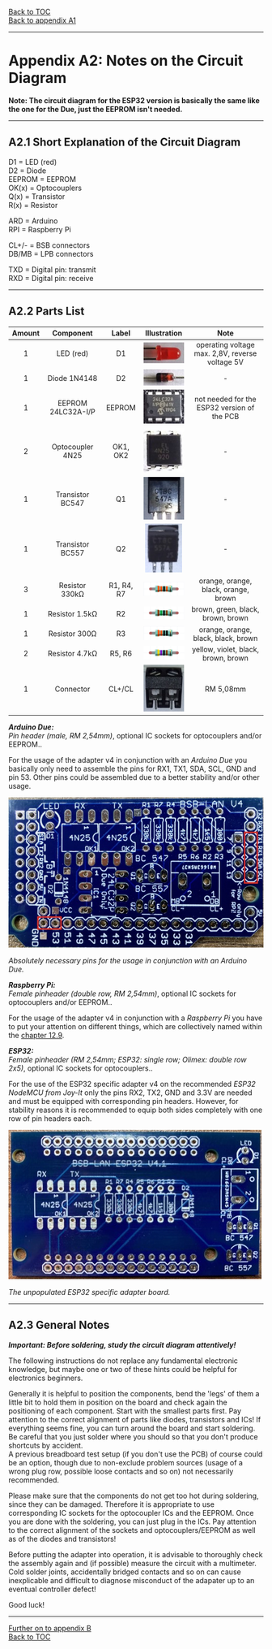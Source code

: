 [Back to TOC](toc.md)  
[Back to appendix A1](appendix_a1.md)    
   
--- 
    
# Appendix A2: Notes on the Circuit Diagram  
    
**Note: The circuit diagram for the ESP32 version is basically the same like the one for the Due, just the EEPROM isn't needed.**      
    
---  

## A2.1 Short Explanation of the Circuit Diagram

D1 = LED (red)  
D2 = Diode  
EEPROM = EEPROM  
OK(x) = Optocouplers  
Q(x) = Transistor  
R(x) = Resistor  

ARD = Arduino  
RPI = Raspberry Pi  
  
CL+/- = BSB connectors  
DB/MB = LPB connectors  

TXD = Digital pin: transmit  
RXD = Digital pin: receive
    
---
        
## A2.2 Parts List

| Amount | Component | Label | Illustration | Note | 
|:-----------:|:-------------:|:----------:|:-----------:|:------:|  
| 1 | LED (red) | D1 | <img src="https://raw.githubusercontent.com/1coderookie/BSB-LPB-LAN_EN/master/docs/pics/led_small.jpg"> | operating voltage max. 2,8V, reverse voltage 5V |  
| 1 | Diode 1N4148 | D2 | <img src="https://raw.githubusercontent.com/1coderookie/BSB-LPB-LAN_EN/master/docs/pics/1n4148_small.jpg"> | - |  
| 1 | EEPROM 24LC32A-I/P | EEPROM | <img src="https://raw.githubusercontent.com/1coderookie/BSB-LPB-LAN_EN/master/docs/pics/eeprom_small.jpg"> | not needed for the ESP32 version of the PCB |  
| 2 | Optocoupler 4N25 | OK1, OK2 | <img src="https://raw.githubusercontent.com/1coderookie/BSB-LPB-LAN_EN/master/docs/pics/4n25_small.jpg"> | - |    
| 1 | Transistor BC547 | Q1 | <img src="https://raw.githubusercontent.com/1coderookie/BSB-LPB-LAN_EN/master/docs/pics/bc547_small.jpg"> | - |  
| 1 | Transistor BC557 | Q2 | <img src="https://raw.githubusercontent.com/1coderookie/BSB-LPB-LAN_EN/master/docs/pics/bc557_small.jpg"> | - |  
| 3 | Resistor 330kΩ | R1, R4, R7 | <img src="https://raw.githubusercontent.com/1coderookie/BSB-LPB-LAN_EN/master/docs/pics/330k_small.png"> | orange, orange, black, orange, brown | 
| 1 | Resistor 1.5kΩ | R2 | <img src="https://raw.githubusercontent.com/1coderookie/BSB-LPB-LAN_EN/master/docs/pics/1k5_small.png"> | brown, green, black, brown, brown | 
| 1 | Resistor 300Ω | R3 | <img src="https://raw.githubusercontent.com/1coderookie/BSB-LPB-LAN_EN/master/docs/pics/330_small.png"> | orange, orange, black, black, brown | 
| 2 | Resistor 4.7kΩ | R5, R6 | <img src="https://raw.githubusercontent.com/1coderookie/BSB-LPB-LAN_EN/master/docs/pics/4k7_small.png"> | yellow, violet, black, brown, brown |  
| 1 | Connector | CL+/CL | <img src="https://raw.githubusercontent.com/1coderookie/BSB-LPB-LAN_EN/master/docs/pics/klemme_small.jpg"> | RM 5,08mm |

***Arduino Due:***  
*Pin header (male, RM 2,54mm)*, optional IC sockets for optocouplers and/or EEPROM..  
  
For the usage of the adapter v4 in conjunction with an *Arduino Due* you basically only need to assemble the pins for RX1, TX1, SDA, SCL, GND and pin 53. Other pins could be assembled due to a better stability and/or other usage.  
  
<img src="https://raw.githubusercontent.com/1coderookie/BSB-LPB-LAN_EN/master/docs/pics/bsb-adapter-v4-unbestueckt_pins.jpg">  
  
*Absolutely necessary pins for the usage in conjunction with an Arduino Due.*  
  
***Raspberry Pi:***  
*Female pinheader (double row, RM 2,54mm)*, optional IC sockets for optocouplers and/or EEPROM..  
  
For the usage of the adapter v4 in conjunction with a *Raspberry Pi* you have to put your attention on different things, which are collectively named within the [chapter 12.9](chap12.md#129-raspberry-pi).    
        
***ESP32:***  
*Female pinheader (RM 2,54mm; ESP32: single row; Olimex: double row 2x5)*, optional IC sockets for optocouplers..  
  
For the use of the ESP32 specific adapter v4 on the recommended *ESP32 NodeMCU from Joy-It* only the pins RX2, TX2, GND and 3.3V are needed and must be equipped with corresponding pin headers. However, for stability reasons it is recommended to equip both sides completely with one row of pin headers each.   
  
<img src="https://raw.githubusercontent.com/1coderookie/BSB-LPB-LAN_EN/master/docs/pics/ESP32-PCB.jpeg">  
  
*The unpopulated ESP32 specific adapter board.*          
    
---
    
## A2.3 General Notes

***Important: Before soldering, study the circuit diagram attentively!***

The following instructions do not replace any fundamental
electronic knowledge, but maybe one or two of these hints could
be helpful for electronics beginners.

Generally it is helpful to position the components, bend the 'legs' of them a little bit to hold them in position on the board and check again the positioning of each component. Start with the smallest parts first. Pay attention to the correct alignment of parts like diodes, transistors and ICs! If everything seems fine, you can turn around the board and start soldering. Be careful that you just solder where you should so that you don't produce shortcuts by accident.  
A previous breadboard test setup (if you don't use the PCB) of course could be an option, though
due to non-exclude problem sources (usage of a wrong
plug row, possible loose contacts and so on) not necessarily
recommended.  

Please make sure that the components do not get too hot during soldering,
since they can be damaged. Therefore it is appropriate to use corresponding IC sockets for the optocoupler ICs and the EEPROM. Once you are done with the soldering, you can just plug in the ICs. Pay attention to the correct alignment of the
sockets and optocouplers/EEPROM as well as of the diodes and transistors!  

Before putting the adapter into operation, it is advisable to thoroughly check the assembly again and (if possible)
measure the circuit with a multimeter. Cold solder joints, accidentally bridged contacts and so on can cause inexplicable and difficult to diagnose misconduct
of the adapater up to an eventual controller defect!

Good luck!
    
---  

[Further on to appendix B](appendix_b.md)      
[Back to TOC](toc.md)   
